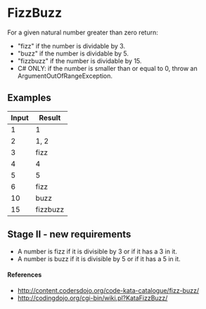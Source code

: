 # FizzBuzz

For a given natural number greater than zero return:
- "fizz" if the number is dividable by 3.
- "buzz" if the number is dividable by 5.
- "fizzbuzz" if the number is dividable by 15.
- C# ONLY:  if the number is smaller than or equal to 0, throw an ArgumentOutOfRangeException.

## Examples

|Input                          |Result                                            |
|-------------------------------|--------------------------------------------------|
|1            |1                                                                   |
|2            |1, 2                                                                |
|3            |fizz                                                          	   |
|4            |4                                                                   |
|5            |5                                                                   |
|6            |fizz                                                                |
|10           |buzz                                                                |
|15           |fizzbuzz                                                            |


## Stage II - new requirements
- A number is fizz if it is divisible by 3 or if it has a 3 in it.
- A number is buzz if it is divisible by 5 or if it has a 5 in it.

#### References
- http://content.codersdojo.org/code-kata-catalogue/fizz-buzz/
- http://codingdojo.org/cgi-bin/wiki.pl?KataFizzBuzz/
